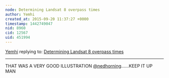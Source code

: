 ```yaml
---
node: Determining Landsat 8 overpass times
author: Yemhi
created_at: 2015-09-20 11:37:27 +0000
timestamp: 1442749047
nid: 8960
cid: 12567
uid: 451994
---
```




[Yemhi](../profile/Yemhi) replying to: [Determining Landsat 8 overpass times](../notes/nedhorning/08-02-2013/determining-landsat-8-overpass-times)

----
THAT WAS A VERY GOOD ILLUSTRATION [@nedhorning](/profile/nedhorning)......KEEP IT UP MAN